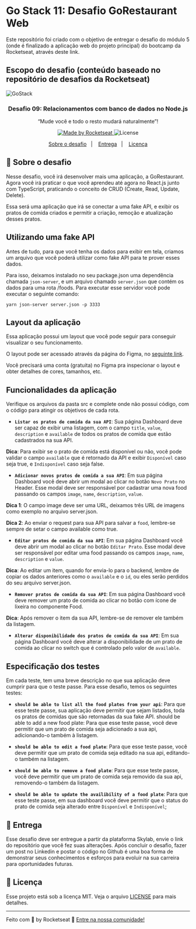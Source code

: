 # Go Stack 11: Desafio GoRestaurant Web
Este repositório foi criado com o objetivo de entregar o desafio do módulo 5 (onde é finalizado a aplicação web do projeto principal) do bootcamp da Rocketseat, através deste link.

## Escopo do desafio (conteúdo baseado no repositório de desafios da Rocketseat)

<img alt="GoStack" src="https://storage.googleapis.com/golden-wind/bootcamp-gostack/header-desafios.png" />

<h3 align="center">
  Desafio 09: Relacionamentos com banco de dados no Node.js
</h3>

<p align="center">“Mude você e todo o resto mudará naturalmente”!</p>

<p align="center">

  <a href="https://rocketseat.com.br">
    <img alt="Made by Rocketseat" src="https://img.shields.io/badge/made%20by-Rocketseat-%2304D361">
  </a>

  <img alt="License" src="https://img.shields.io/badge/license-MIT-%2304D361">

</p>

<p align="center">
  <a href="#rocket-sobre-o-desafio">Sobre o desafio</a>&nbsp;&nbsp;&nbsp;|&nbsp;&nbsp;&nbsp;
  <a href="#calendar-entrega">Entrega</a>&nbsp;&nbsp;&nbsp;|&nbsp;&nbsp;&nbsp;
  <a href="#memo-licença">Licença</a>
</p>

## :rocket: Sobre o desafio
Nesse desafio, você irá desenvolver mais uma aplicação, a GoRestaurant. Agora você irá praticar o que você aprendeu até agora no React.js junto com TypeScript, praticando o conceito de CRUD (Create, Read, Update, Delete).

Essa será uma aplicação que irá se conectar a uma fake API, e exibir os pratos de comida criados e permitir a criação, remoção e atualização desses pratos.

## Utilizando uma fake API
Antes de tudo, para que você tenha os dados para exibir em tela, criamos um arquivo que você poderá utilizar como fake API para te prover esses dados.

Para isso, deixamos instalado no seu package.json uma dependência chamada `json-server`, e um arquivo chamado `server.json` que contém os dados para uma rota /foods. Para executar esse servidor você pode executar o seguinte comando:

  `yarn json-server server.json -p 3333`

## Layout da aplicação
Essa aplicação possui um layout que você pode seguir para conseguir visualizar o seu funcionamento.

O layout pode ser acessado através da página do Figma, no [seguinte link](https://www.figma.com/file/1lK6AVCPybtWeBLCH8B08N/GoRestaurant?node-id=0%3A1).

Você precisará uma conta (gratuita) no Figma pra inspecionar o layout e obter detalhes de cores, tamanhos, etc.

## Funcionalidades da aplicação
Verifique os arquivos da pasta src e complete onde não possui código, com o código para atingir os objetivos de cada rota.

- **`Listar os pratos de comida da sua API`**: Sua página Dashboard deve ser capaz de exibir uma listagem, com o campo `title`, `value`, `description` e `available` de todos os pratos de comida que estão cadastrados na sua API.

**Dica**: Para exibir se o prato de comida está disponível ou não, você pode validar o campo `available` que é retornado da API e exibir `Disponível` caso seja true, e `Indisponível` caso seja false.

- **`Adicionar novos pratos de comida a sua API`**: Em sua página Dashboard você deve abrir um modal ao clicar no botão `Novo Prato` no Header. Esse modal deve ser responsável por cadastrar uma nova food passando os campos `image`, `name`, `description`, `value`.

**Dica 1**: O campo image deve ser uma URL, deixamos três URL de imagens como exemplo no arquivo server.json.

**Dica 2**: Ao enviar o request para sua API para salvar a `food`, lembre-se sempre de setar o campo available como true.

- **`Editar pratos de comida da sua API`**: Em sua página Dashboard você deve abrir um modal ao clicar no botão `Editar Prato`. Esse modal deve ser responsável por editar uma food passando os campos `image`, `name`, `description` e `value`.

**Dica**: Ao editar um item, quando for envia-lo para o backend, lembre de copiar os dados anteriores como o `available` e o `id`, ou eles serão perdidos do seu arquivo server.json.

- **`Remover pratos de comida da sua API`**: Em sua página Dashboard você deve remover um prato de comida ao clicar no botão com ícone de lixeira no componente Food.

**Dica**: Após remover o item da sua API, lembre-se de remover ele também da listagem.

- **`Alterar disponibilidade dos pratos de comida da sua API`**: Em sua página Dashboard você deve alterar a disponibilidade de um prato de comida ao clicar no switch que é controlado pelo valor de `available`.

## Especificação dos testes

Em cada teste, tem uma breve descrição no que sua aplicação deve cumprir para que o teste passe.
Para esse desafio, temos os seguintes testes:

- **`should be able to list all the food plates from your api`**: Para que esse teste passe, sua aplicação deve permitir que sejam listados, toda os pratos de comidas que são retornadas da sua fake API.
should be able to add a new food plate: Para que esse teste passe, você deve permitir que um prato de comida seja adicionado a sua api, adicionando-o também à listagem.

- **`should be able to edit a food plate`**: Para que esse teste passe, você deve permitir que um prato de comida seja editado na sua api, editando-o também na listagem.

- **`should be able to remove a food plate`**: Para que esse teste passe, você deve permitir que um prato de comida seja removido da sua api, removendo-o também da listagem.

- **`should be able to update the availibility of a food plate`**: Para que esse teste passe, em sua dashboard você deve permitir que o status do prato de comida seja alterado entre `Disponível` e `Indisponível`;

## :calendar: Entrega

Esse desafio deve ser entregue a partir da plataforma Skylab, envie o link do repositório que você fez suas alterações. Após concluir o desafio, fazer um post no Linkedin e postar o código no Github é uma boa forma de demonstrar seus conhecimentos e esforços para evoluir na sua carreira para oportunidades futuras.

## :memo: Licença

Esse projeto está sob a licença MIT. Veja o arquivo [LICENSE](LICENSE) para mais detalhes.

---

Feito com 💜 by Rocketseat :wave: [Entre na nossa comunidade!](https://discordapp.com/invite/gCRAFhc)
